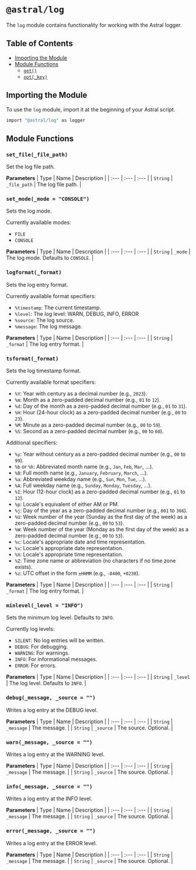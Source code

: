 # `@astral/log`

The `log` module contains functionality for working with the Astral logger.

## Table of Contents

- [Importing the Module](#importing-the-module)
- [Module Functions](#module-functions)
  - [`get()`](#get)
  - [`opt(_key)`](#opt_key)

## Importing the Module

To use the `log` module, import it at the beginning of your Astral script.

```ruby
import "@astral/log" as logger
```

## Module Functions

### `set_file(_file_path)`

Set the log file path.

**Parameters**
| Type | Name | Description |
| :--- | :--- | :--- |
| `String` | `_file_path` | The log file path. |

### `set_mode(_mode = "CONSOLE")`

Sets the log mode.

Currently available modes:
- `FILE`
- `CONSOLE`

**Parameters**
| Type | Name | Description |
| :--- | :--- | :--- |
| `String` | `_mode` | The log mode. Defaults to `CONSOLE`. |

### `logformat(_format)`

Sets the log entry format.

Currently available format specifiers:
- `%timestamp`: The current timestamp.
- `%level`: The log level: WARN, DEBUG, INFO, ERROR
- `%source`: The log source.
- `%message`: The log message.

**Parameters**
| Type | Name | Description |
| :--- | :--- | :--- |
| `String` | `_format` | The log entry format. |

### `tsformat(_format)`

Sets the log timestamp format.

Currently available format specifiers:
- `%Y`: Year with century as a decimal number (e.g., `2023`).
- `%m`: Month as a zero-padded decimal number (e.g., `01` to `12`).
- `%d`: Day of the month as a zero-padded decimal number (e.g., `01` to `31`).
- `%H`: Hour (24-hour clock) as a zero-padded decimal number (e.g., `00` to `23`).
- `%M`: Minute as a zero-padded decimal number (e.g., `00` to `59`).
- `%S`: Second as a zero-padded decimal number (e.g., `00` to `60`).

Additional specifiers:
- `%y`: Year without century as a zero-padded decimal number (e.g., `00` to `99`).
- `%b` or `%h`: Abbreviated month name (e.g., `Jan`, `Feb`, `Mar`, ...).
- `%B`: Full month name (e.g., `January`, `February`, `March`, ...).
- `%a`: Abbreviated weekday name (e.g., `Sun`, `Mon`, `Tue`, ...).
- `%A`: Full weekday name (e.g., `Sunday`, `Monday`, `Tuesday`, ...).
- `%I`: Hour (12-hour clock) as a zero-padded decimal number (e.g., `01` to `12`).
- `%p`: Locale's equivalent of either AM or PM.
- `%j`: Day of the year as a zero-padded decimal number (e.g., `001` to `366`).
- `%U`: Week number of the year (Sunday as the first day of the week) as a zero-padded decimal number (e.g., `00` to `53`).
- `%W`: Week number of the year (Monday as the first day of the week) as a zero-padded decimal number (e.g., `00` to `53`).
- `%c`: Locale's appropriate date and time representation.
- `%x`: Locale's appropriate date representation.
- `%X`: Locale's appropriate time representation.
- `%Z`: Time zone name or abbreviation (no characters if no time zone exists).
- `%z`: UTC offset in the form `±HHMM` (e.g., `-0400`, `+0230`).

**Parameters**
| Type | Name | Description |
| :--- | :--- | :--- |
| `String` | `_format` | The log entry format. |

### `minlevel(_level = "INFO")`

Sets the minimum log level. Defaults to `INFO`.

Currently log levels:
- `SILENT`: No log entries will be written.
- `DEBUG`: For debugging.
- `WARNING`: For warnings.
- `INFO`: For informational messages.
- `ERROR`: For errors.

**Parameters**
| Type | Name | Description |
| :--- | :--- | :--- |
| `String` | `_level` | The log level. Defaults to `INFO`. |

### `debug(_message, _source = "")`

Writes a log entry at the DEBUG level.

**Parameters**
| Type | Name | Description |
| :--- | :--- | :--- |
| `String` | `_message` | The message. |
| `String` | `_source` | The source. Optional. |


### `warn(_message, _source = "")`

Writes a log entry at the WARNING level.

**Parameters**
| Type | Name | Description |
| :--- | :--- | :--- |
| `String` | `_message` | The message. |
| `String` | `_source` | The source. Optional. |


### `info(_message, _source = "")`

Writes a log entry at the INFO level.

**Parameters**
| Type | Name | Description |
| :--- | :--- | :--- |
| `String` | `_message` | The message. |
| `String` | `_source` | The source. Optional. |

### `error(_message, _source = "")`

Writes a log entry at the ERROR level.

**Parameters**
| Type | Name | Description |
| :--- | :--- | :--- |
| `String` | `_message` | The message. |
| `String` | `_source` | The source. Optional. |